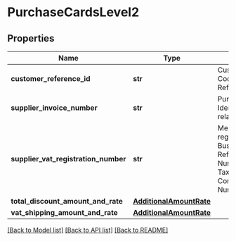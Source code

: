# PurchaseCardsLevel2

## Properties
Name | Type | Description | Notes
------------ | ------------- | ------------- | -------------
**customer_reference_id** | **str** | Customer Code/Customer Reference ID | [optional] 
**supplier_invoice_number** | **str** | Purchase Identifier/Merchant related data | [optional] 
**supplier_vat_registration_number** | **str** | Merchant VAT registration/Single Business Reference Number/Merchant Tax ID or Corporation VAT Number | [optional] 
**total_discount_amount_and_rate** | [**AdditionalAmountRate**](AdditionalAmountRate.md) |  | [optional] 
**vat_shipping_amount_and_rate** | [**AdditionalAmountRate**](AdditionalAmountRate.md) |  | [optional] 

[[Back to Model list]](../README.md#documentation-for-models) [[Back to API list]](../README.md#documentation-for-api-endpoints) [[Back to README]](../README.md)


